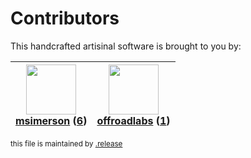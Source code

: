 # Contributors

This handcrafted artisinal software is brought to you by:

| <img height="80" src="https://avatars.githubusercontent.com/u/261635?v=4"><br><a href="https://github.com/msimerson">msimerson</a> (<a href="https://github.com/haraka/haraka-plugin-dkim/commits?author=msimerson">6</a>) | <img height="80" src="https://avatars.githubusercontent.com/u/38704499?v=4"><br><a href="https://github.com/offroadlabs">offroadlabs</a> (<a href="https://github.com/haraka/haraka-plugin-dkim/commits?author=offroadlabs">1</a>) |
| :------------------------------------------------------------------------------------------------------------------------------------------------------------------------------------------------------------------------: | :--------------------------------------------------------------------------------------------------------------------------------------------------------------------------------------------------------------------------------: |

<sub>this file is maintained by [.release](https://github.com/msimerson/.release)</sub>

